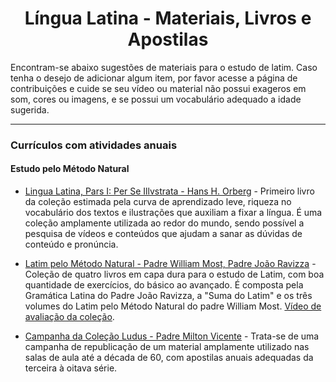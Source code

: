 <h1 align="center">Língua Latina - Materiais, Livros e Apostilas</h1>

Encontram-se abaixo sugestões de materiais para o estudo de latim. Caso tenha o desejo de adicionar algum item, por favor acesse a página de contribuições e cuide se seu vídeo ou material não possui exageros em som, cores ou imagens, e se possui um vocabulário adequado a idade sugerida.

---

### Currículos com atividades anuais

#### Estudo pelo Método Natural

- [Lingua Latina, Pars I: Per Se Illvstrata - Hans H. Orberg](https://www.amazon.com.br/Lingua-Latina-Pars-Se-Illvstrata/dp/1585104205/) - Primeiro livro da coleção estimada pela curva de aprendizado leve, riqueza no vocabulário dos textos e ilustrações que auxiliam a fixar a língua. É uma coleção amplamente utilizada ao redor do mundo, sendo possível a pesquisa de vídeos e conteúdos que ajudam a sanar as dúvidas de conteúdo e pronúncia.

- [Latim pelo Método Natural - Padre William Most, Padre João Ravizza](https://www.amazon.com.br/Combo-Estude-latim-em-casa/dp/6589415293/) - Coleção de quatro livros em capa dura para o estudo de Latim, com boa quantidade de exercícios, do básico ao avançado. É composta pela Gramática Latina do Padre João Ravizza, a "Suma do Latim" e os três volumes do Latim pelo Método Natural do padre William Most. [Vídeo de avaliação da coleção](https://www.youtube.com/watch?v=O9QHxCRoTMo).

- [Campanha da Coleção Ludus - Padre Milton Vicente](https://editora.centrodombosco.org/) - Trata-se de uma campanha de republicação de um material amplamente utilizado nas salas de aula até a década de 60, com apostilas anuais adequadas da terceira à oitava série.
